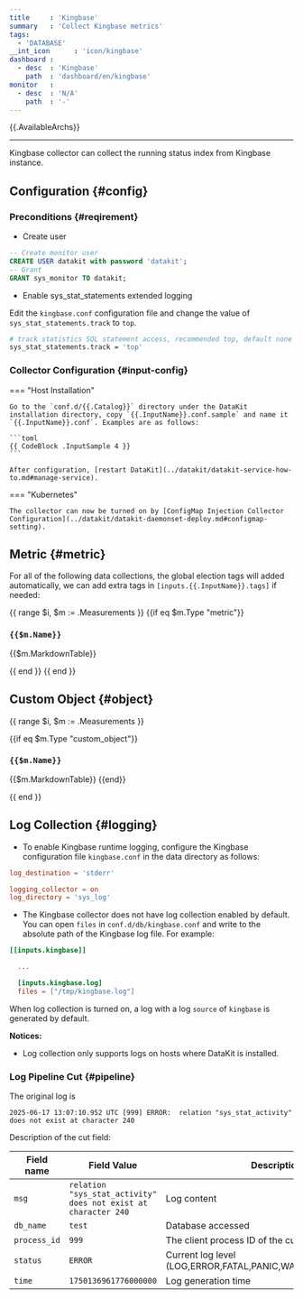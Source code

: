 ```yaml
---
title     : 'Kingbase'
summary   : 'Collect Kingbase metrics'
tags:
  - 'DATABASE'
__int_icon      : 'icon/kingbase'
dashboard :
  - desc  : 'Kingbase'
    path  : 'dashboard/en/kingbase'
monitor   :
  - desc  : 'N/A'
    path  : '-'
---
```



{{.AvailableArchs}}

---

Kingbase collector can collect the running status index from Kingbase instance.

## Configuration {#config}

### Preconditions {#reqirement}

- Create user

```sql
-- Create monitor user
CREATE USER datakit with password 'datakit';
-- Grant
GRANT sys_monitor TO datakit;
```

- Enable sys_stat_statements extended logging

Edit the `kingbase.conf` configuration file and change the value of `sys_stat_statements.track` to `top`.

```bash
# track statistics SQL statement access, recommended top, default none 
sys_stat_statements.track = 'top'
```

### Collector Configuration {#input-config}

<!-- markdownlint-disable MD046 -->
=== "Host Installation"

    Go to the `conf.d/{{.Catalog}}` directory under the DataKit installation directory, copy `{{.InputName}}.conf.sample` and name it `{{.InputName}}.conf`. Examples are as follows:

    ```toml
    {{ CodeBlock .InputSample 4 }}
    ```

    After configuration, [restart DataKit](../datakit/datakit-service-how-to.md#manage-service).

=== "Kubernetes"

    The collector can now be turned on by [ConfigMap Injection Collector Configuration](../datakit/datakit-daemonset-deploy.md#configmap-setting).
<!-- markdownlint-enable -->

## Metric {#metric}

For all of the following data collections, the global election tags will added automatically, we can add extra tags in `[inputs.{{.InputName}}.tags]` if needed:

{{ range $i, $m := .Measurements }}
{{if eq $m.Type "metric"}}

### `{{$m.Name}}`

{{$m.MarkdownTable}}

{{ end }}
{{ end }}

## Custom Object {#object}

{{ range $i, $m := .Measurements }}

{{if eq $m.Type "custom_object"}}

### `{{$m.Name}}`

{{$m.MarkdownTable}}
{{end}}

{{ end }}

## Log Collection {#logging}

- To enable Kingbase runtime logging, configure the Kingbase configuration file `kingbase.conf` in the data directory as follows:

```toml
log_destination = 'stderr'

logging_collector = on
log_directory = 'sys_log'
```

- The Kingbase collector does not have log collection enabled by default. You can open `files` in `conf.d/db/kingbase.conf`  and write to the absolute path of the Kingbase log file. For example:

```toml
[[inputs.kingbase]]

  ...

  [inputs.kingbase.log]
  files = ["/tmp/kingbase.log"]
```

When log collection is turned on, a log with a log `source` of `kingbase` is generated by default.

**Notices:**

- Log collection only supports logs on hosts where DataKit is installed.

### Log Pipeline Cut {#pipeline}

The original log is

``` log
2025-06-17 13:07:10.952 UTC [999] ERROR:  relation "sys_stat_activity" does not exist at character 240
```

Description of the cut field:

| Field name         | Field Value                                                      | Description                                                    |
| ---                | ---                                                              | ---                                                            |
| `msg`              | `relation "sys_stat_activity" does not exist at character 240`   | Log content                                                    |
| `db_name`          | `test`                                                           | Database accessed                                              |
| `process_id`       | `999`                                                            | The client process ID of the current connection                |
| `status`           | `ERROR`                                                          | Current log level (LOG,ERROR,FATAL,PANIC,WARNING,NOTICE,INFO)  |
| `time`             | `1750136961776000000`                                            | Log generation time                                            |
